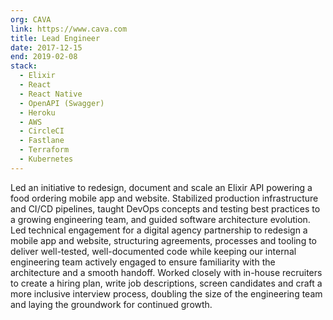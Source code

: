 ```yaml
---
org: CAVA
link: https://www.cava.com
title: Lead Engineer
date: 2017-12-15
end: 2019-02-08
stack:
  - Elixir
  - React
  - React Native
  - OpenAPI (Swagger)
  - Heroku
  - AWS
  - CircleCI
  - Fastlane
  - Terraform
  - Kubernetes
---
```

Led an initiative to redesign, document and scale an Elixir API powering a food ordering mobile app and website. Stabilized production infrastructure and CI/CD pipelines, taught DevOps concepts and testing best practices to a growing engineering team, and guided software architecture evolution. Led technical engagement for a digital agency partnership to redesign a mobile app and website, structuring agreements, processes and tooling to deliver well-tested, well-documented code while keeping our internal engineering team actively engaged to ensure familiarity with the architecture and a smooth handoff. Worked closely with in-house recruiters to create a hiring plan, write job descriptions, screen candidates and craft a more inclusive interview process, doubling the size of the engineering team and laying the groundwork for continued growth.
